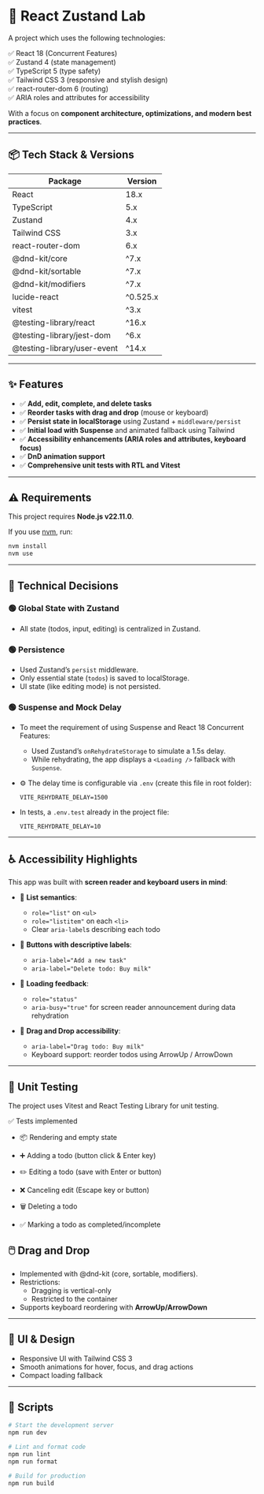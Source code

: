 # 📝 React Zustand Lab

A project which uses the following technologies:

✅ React 18 (Concurrent Features)  
✅ Zustand 4 (state management)  
✅ TypeScript 5 (type safety)  
✅ Tailwind CSS 3 (responsive and stylish design)  
✅ react-router-dom 6 (routing)  
✅ ARIA roles and attributes for accessibility

With a focus on **component architecture, optimizations, and modern best
practices**.

---

## 📦 Tech Stack & Versions

| Package                     | Version  |
| --------------------------- | -------- |
| React                       | 18.x     |
| TypeScript                  | 5.x      |
| Zustand                     | 4.x      |
| Tailwind CSS                | 3.x      |
| react-router-dom            | 6.x      |
| @dnd-kit/core               | ^7.x     |
| @dnd-kit/sortable           | ^7.x     |
| @dnd-kit/modifiers          | ^7.x     |
| lucide-react                | ^0.525.x |
| vitest                      | ^3.x     |
| @testing-library/react      | ^16.x    |
| @testing-library/jest-dom   | ^6.x     |
| @testing-library/user-event | ^14.x    |

---

## ✨ Features

- ✅ **Add, edit, complete, and delete tasks**
- ✅ **Reorder tasks with drag and drop** (mouse or keyboard)
- ✅ **Persist state in localStorage** using Zustand + `middleware/persist`
- ✅ **Initial load with Suspense** and animated fallback using Tailwind
- ✅ **Accessibility enhancements (ARIA roles and attributes, keyboard focus)**
- ✅ **DnD animation support**
- ✅ **Comprehensive unit tests with RTL and Vitest**

---

## ⚠️ Requirements

This project requires **Node.js v22.11.0**.

If you use [nvm](https://github.com/nvm-sh/nvm), run:

```bash
nvm install
nvm use
```

---

## 🧠 Technical Decisions

### 🟢 Global State with Zustand

- All state (todos, input, editing) is centralized in Zustand.

### 🟢 Persistence

- Used Zustand’s `persist` middleware.
- Only essential state (`todos`) is saved to localStorage.
- UI state (like editing mode) is not persisted.

### 🟢 Suspense and Mock Delay

- To meet the requirement of using Suspense and React 18 Concurrent Features:
  - Used Zustand’s `onRehydrateStorage` to simulate a 1.5s delay.
  - While rehydrating, the app displays a `<Loading />` fallback with
    `Suspense`.

- ⚙️ The delay time is configurable via `.env` (create this file in root
  folder):

  ```env
  VITE_REHYDRATE_DELAY=1500
  ```

- In tests, a `.env.test` already in the project file:
  ```env
  VITE_REHYDRATE_DELAY=10
  ```

---

## ♿ Accessibility Highlights

This app was built with **screen reader and keyboard users in mind**:

- 🔹 **List semantics**:
  - `role="list"` on `<ul>`
  - `role="listitem"` on each `<li>`
  - Clear `aria-label`s describing each todo

- 🔹 **Buttons with descriptive labels**:
  - `aria-label="Add a new task"`
  - `aria-label="Delete todo: Buy milk"`

- 🔹 **Loading feedback**:
  - `role="status"`
  - `aria-busy="true"` for screen reader announcement during data rehydration

- 🔹 **Drag and Drop accessibility**:
  - `aria-label="Drag todo: Buy milk"`
  - Keyboard support: reorder todos using ArrowUp / ArrowDown

---

## 🧪 Unit Testing

The project uses Vitest and React Testing Library for unit testing.

✅ Tests implemented

- 📦 Rendering and empty state

- ➕ Adding a todo (button click & Enter key)

- ✏️ Editing a todo (save with Enter or button)

- ❌ Canceling edit (Escape key or button)

- 🗑️ Deleting a todo

- ✅ Marking a todo as completed/incomplete

## 🖱️ Drag and Drop

- Implemented with @dnd-kit (core, sortable, modifiers).
- Restrictions:
  - Dragging is vertical-only
  - Restricted to the container
- Supports keyboard reordering with **ArrowUp/ArrowDown**

---

## 🎨 UI & Design

- Responsive UI with Tailwind CSS 3
- Smooth animations for hover, focus, and drag actions
- Compact loading fallback

---

## 📝 Scripts

```bash
# Start the development server
npm run dev

# Lint and format code
npm run lint
npm run format

# Build for production
npm run build
```
